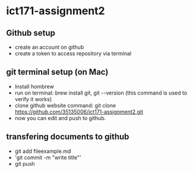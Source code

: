 # ict171-assignment2


## Github setup

- create an account on github
- create a token to access repository via terminal

## git terminal setup (on Mac)

- Install hombrew
- run on terminal: brew install git, git --version (this command is used to verify it works)
- clone github website command: git clone https://github.com/35135006/ict171-assignment2.git
- now you can edit and push to github.
  
## transfering documents to github

- git add fileexample.md
- 'git commit -m "write title"'
- git push





